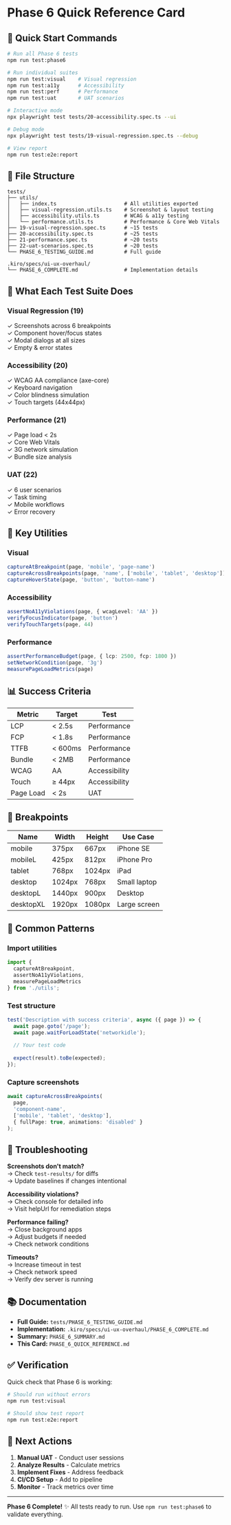 # Phase 6 Quick Reference Card

## 🚀 Quick Start Commands

```bash
# Run all Phase 6 tests
npm run test:phase6

# Run individual suites
npm run test:visual    # Visual regression
npm run test:a11y      # Accessibility
npm run test:perf      # Performance
npm run test:uat       # UAT scenarios

# Interactive mode
npx playwright test tests/20-accessibility.spec.ts --ui

# Debug mode
npx playwright test tests/19-visual-regression.spec.ts --debug

# View report
npm run test:e2e:report
```

## 📁 File Structure

```
tests/
├── utils/
│   ├── index.ts                      # All utilities exported
│   ├── visual-regression.utils.ts    # Screenshot & layout testing
│   ├── accessibility.utils.ts        # WCAG & a11y testing
│   └── performance.utils.ts          # Performance & Core Web Vitals
├── 19-visual-regression.spec.ts      # ~15 tests
├── 20-accessibility.spec.ts          # ~25 tests
├── 21-performance.spec.ts            # ~20 tests
├── 22-uat-scenarios.spec.ts          # ~20 tests
└── PHASE_6_TESTING_GUIDE.md          # Full guide

.kiro/specs/ui-ux-overhaul/
└── PHASE_6_COMPLETE.md               # Implementation details
```

## 🎯 What Each Test Suite Does

### Visual Regression (19)
✓ Screenshots across 6 breakpoints  
✓ Component hover/focus states  
✓ Modal dialogs at all sizes  
✓ Empty & error states  

### Accessibility (20)
✓ WCAG AA compliance (axe-core)  
✓ Keyboard navigation  
✓ Color blindness simulation  
✓ Touch targets (44x44px)  

### Performance (21)
✓ Page load < 2s  
✓ Core Web Vitals  
✓ 3G network simulation  
✓ Bundle size analysis  

### UAT (22)
✓ 6 user scenarios  
✓ Task timing  
✓ Mobile workflows  
✓ Error recovery  

## 🧪 Key Utilities

### Visual
```typescript
captureAtBreakpoint(page, 'mobile', 'page-name')
captureAcrossBreakpoints(page, 'name', ['mobile', 'tablet', 'desktop'])
captureHoverState(page, 'button', 'button-name')
```

### Accessibility
```typescript
assertNoA11yViolations(page, { wcagLevel: 'AA' })
verifyFocusIndicator(page, 'button')
verifyTouchTargets(page, 44)
```

### Performance
```typescript
assertPerformanceBudget(page, { lcp: 2500, fcp: 1800 })
setNetworkCondition(page, '3g')
measurePageLoadMetrics(page)
```

## 📊 Success Criteria

| Metric | Target | Test |
|--------|--------|------|
| LCP | < 2.5s | Performance |
| FCP | < 1.8s | Performance |
| TTFB | < 600ms | Performance |
| Bundle | < 2MB | Performance |
| WCAG | AA | Accessibility |
| Touch | ≥ 44px | Accessibility |
| Page Load | < 2s | UAT |

## 🎨 Breakpoints

| Name | Width | Height | Use Case |
|------|-------|--------|----------|
| mobile | 375px | 667px | iPhone SE |
| mobileL | 425px | 812px | iPhone Pro |
| tablet | 768px | 1024px | iPad |
| desktop | 1024px | 768px | Small laptop |
| desktopL | 1440px | 900px | Desktop |
| desktopXL | 1920px | 1080px | Large screen |

## 🔧 Common Patterns

### Import utilities
```typescript
import { 
  captureAtBreakpoint,
  assertNoA11yViolations,
  measurePageLoadMetrics 
} from './utils';
```

### Test structure
```typescript
test('Description with success criteria', async ({ page }) => {
  await page.goto('/page');
  await page.waitForLoadState('networkidle');
  
  // Your test code
  
  expect(result).toBe(expected);
});
```

### Capture screenshots
```typescript
await captureAcrossBreakpoints(
  page, 
  'component-name', 
  ['mobile', 'tablet', 'desktop'],
  { fullPage: true, animations: 'disabled' }
);
```

## 🐛 Troubleshooting

**Screenshots don't match?**  
→ Check `test-results/` for diffs  
→ Update baselines if changes intentional

**Accessibility violations?**  
→ Check console for detailed info  
→ Visit helpUrl for remediation steps

**Performance failing?**  
→ Close background apps  
→ Adjust budgets if needed  
→ Check network conditions

**Timeouts?**  
→ Increase timeout in test  
→ Check network speed  
→ Verify dev server is running

## 📚 Documentation

- **Full Guide:** `tests/PHASE_6_TESTING_GUIDE.md`
- **Implementation:** `.kiro/specs/ui-ux-overhaul/PHASE_6_COMPLETE.md`
- **Summary:** `PHASE_6_SUMMARY.md`
- **This Card:** `PHASE_6_QUICK_REFERENCE.md`

## ✅ Verification

Quick check that Phase 6 is working:

```bash
# Should run without errors
npm run test:visual

# Should show test report
npm run test:e2e:report
```

## 🎯 Next Actions

1. **Manual UAT** - Conduct user sessions
2. **Analyze Results** - Calculate metrics
3. **Implement Fixes** - Address feedback
4. **CI/CD Setup** - Add to pipeline
5. **Monitor** - Track metrics over time

---

**Phase 6 Complete!** ✨ All tests ready to run. Use `npm run test:phase6` to validate everything.
